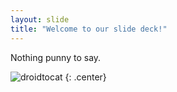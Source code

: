 ```yaml
---
layout: slide
title: "Welcome to our slide deck!"
---
```


Nothing punny to say.

![droidtocat](https://octodex.github.com/images/droidtocat.png)
{: .center}

